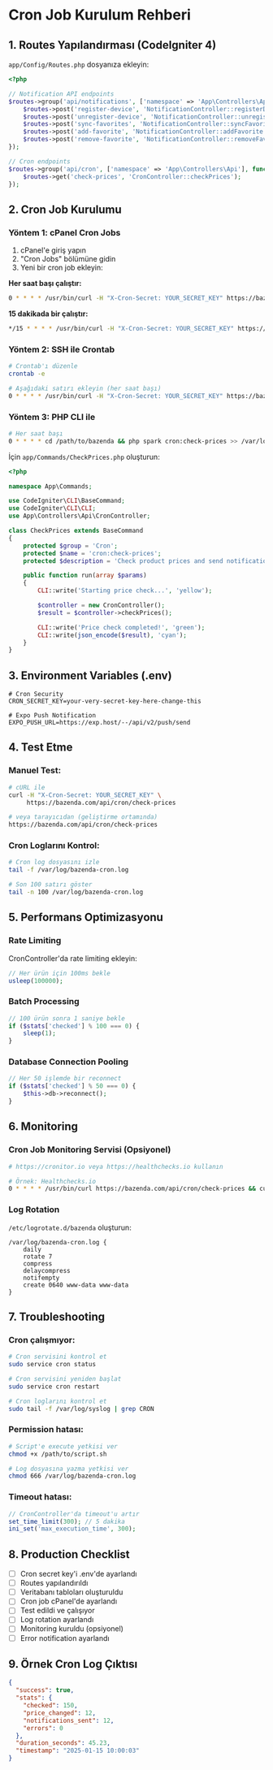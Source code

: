 # Cron Job Kurulum Rehberi

## 1. Routes Yapılandırması (CodeIgniter 4)

`app/Config/Routes.php` dosyanıza ekleyin:

```php
<?php

// Notification API endpoints
$routes->group('api/notifications', ['namespace' => 'App\Controllers\Api'], function($routes) {
    $routes->post('register-device', 'NotificationController::registerDevice');
    $routes->post('unregister-device', 'NotificationController::unregisterDevice');
    $routes->post('sync-favorites', 'NotificationController::syncFavorites');
    $routes->post('add-favorite', 'NotificationController::addFavorite');
    $routes->post('remove-favorite', 'NotificationController::removeFavorite');
});

// Cron endpoints
$routes->group('api/cron', ['namespace' => 'App\Controllers\Api'], function($routes) {
    $routes->get('check-prices', 'CronController::checkPrices');
});
```

## 2. Cron Job Kurulumu

### Yöntem 1: cPanel Cron Jobs

1. cPanel'e giriş yapın
2. "Cron Jobs" bölümüne gidin
3. Yeni bir cron job ekleyin:

**Her saat başı çalıştır:**
```bash
0 * * * * /usr/bin/curl -H "X-Cron-Secret: YOUR_SECRET_KEY" https://bazenda.com/api/cron/check-prices
```

**15 dakikada bir çalıştır:**
```bash
*/15 * * * * /usr/bin/curl -H "X-Cron-Secret: YOUR_SECRET_KEY" https://bazenda.com/api/cron/check-prices
```

### Yöntem 2: SSH ile Crontab

```bash
# Crontab'ı düzenle
crontab -e

# Aşağıdaki satırı ekleyin (her saat başı)
0 * * * * /usr/bin/curl -H "X-Cron-Secret: YOUR_SECRET_KEY" https://bazenda.com/api/cron/check-prices >> /var/log/bazenda-cron.log 2>&1
```

### Yöntem 3: PHP CLI ile

```bash
# Her saat başı
0 * * * * cd /path/to/bazenda && php spark cron:check-prices >> /var/log/bazenda-cron.log 2>&1
```

İçin `app/Commands/CheckPrices.php` oluşturun:

```php
<?php

namespace App\Commands;

use CodeIgniter\CLI\BaseCommand;
use CodeIgniter\CLI\CLI;
use App\Controllers\Api\CronController;

class CheckPrices extends BaseCommand
{
    protected $group = 'Cron';
    protected $name = 'cron:check-prices';
    protected $description = 'Check product prices and send notifications';

    public function run(array $params)
    {
        CLI::write('Starting price check...', 'yellow');

        $controller = new CronController();
        $result = $controller->checkPrices();

        CLI::write('Price check completed!', 'green');
        CLI::write(json_encode($result), 'cyan');
    }
}
```

## 3. Environment Variables (.env)

```env
# Cron Security
CRON_SECRET_KEY=your-very-secret-key-here-change-this

# Expo Push Notification
EXPO_PUSH_URL=https://exp.host/--/api/v2/push/send
```

## 4. Test Etme

### Manuel Test:

```bash
# cURL ile
curl -H "X-Cron-Secret: YOUR_SECRET_KEY" \
     https://bazenda.com/api/cron/check-prices

# veya tarayıcıdan (geliştirme ortamında)
https://bazenda.com/api/cron/check-prices
```

### Cron Loglarını Kontrol:

```bash
# Cron log dosyasını izle
tail -f /var/log/bazenda-cron.log

# Son 100 satırı göster
tail -n 100 /var/log/bazenda-cron.log
```

## 5. Performans Optimizasyonu

### Rate Limiting

CronController'da rate limiting ekleyin:

```php
// Her ürün için 100ms bekle
usleep(100000);
```

### Batch Processing

```php
// 100 ürün sonra 1 saniye bekle
if ($stats['checked'] % 100 === 0) {
    sleep(1);
}
```

### Database Connection Pooling

```php
// Her 50 işlemde bir reconnect
if ($stats['checked'] % 50 === 0) {
    $this->db->reconnect();
}
```

## 6. Monitoring

### Cron Job Monitoring Servisi (Opsiyonel)

```bash
# https://cronitor.io veya https://healthchecks.io kullanın

# Örnek: Healthchecks.io
0 * * * * /usr/bin/curl https://bazenda.com/api/cron/check-prices && curl -fsS --retry 3 https://hc-ping.com/YOUR-UUID-HERE
```

### Log Rotation

`/etc/logrotate.d/bazenda` oluşturun:

```
/var/log/bazenda-cron.log {
    daily
    rotate 7
    compress
    delaycompress
    notifempty
    create 0640 www-data www-data
}
```

## 7. Troubleshooting

### Cron çalışmıyor:

```bash
# Cron servisini kontrol et
sudo service cron status

# Cron servisini yeniden başlat
sudo service cron restart

# Cron loglarını kontrol et
sudo tail -f /var/log/syslog | grep CRON
```

### Permission hatası:

```bash
# Script'e execute yetkisi ver
chmod +x /path/to/script.sh

# Log dosyasına yazma yetkisi ver
chmod 666 /var/log/bazenda-cron.log
```

### Timeout hatası:

```php
// CronController'da timeout'u artır
set_time_limit(300); // 5 dakika
ini_set('max_execution_time', 300);
```

## 8. Production Checklist

- [ ] Cron secret key'i .env'de ayarlandı
- [ ] Routes yapılandırıldı
- [ ] Veritabanı tabloları oluşturuldu
- [ ] Cron job cPanel'de ayarlandı
- [ ] Test edildi ve çalışıyor
- [ ] Log rotation ayarlandı
- [ ] Monitoring kuruldu (opsiyonel)
- [ ] Error notification ayarlandı

## 9. Örnek Cron Log Çıktısı

```json
{
  "success": true,
  "stats": {
    "checked": 150,
    "price_changed": 12,
    "notifications_sent": 12,
    "errors": 0
  },
  "duration_seconds": 45.23,
  "timestamp": "2025-01-15 10:00:03"
}
```

